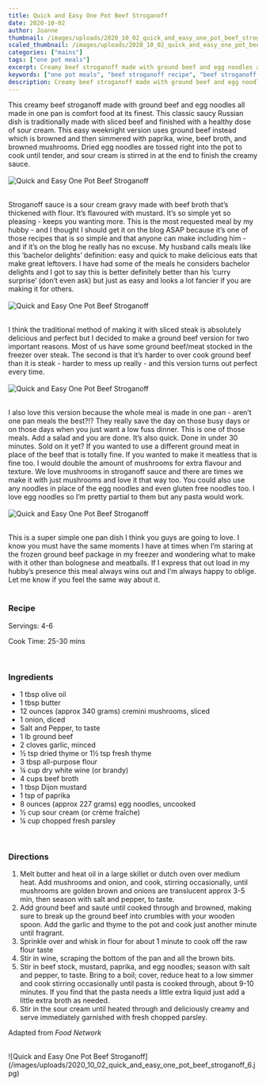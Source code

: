 ```yaml
---
title: Quick and Easy One Pot Beef Stroganoff
date: 2020-10-02
author: Joanne
thumbnail: /images/uploads/2020_10_02_quick_and_easy_one_pot_beef_stroganoff_1.jpg
scaled_thumbnail: /images/uploads/2020_10_02_quick_and_easy_one_pot_beef_stroganoff_0.jpg
categories: ["mains"]
tags: ["one pot meals"]
excerpt: Creamy beef stroganoff made with ground beef and egg noodles all in one pan 
keywords: ["one pot meals", "beef stroganoff recipe", "beef stroganoff with mushroom"]
description: Creamy beef stroganoff made with ground beef and egg noodles all in one pan 
---
```


This creamy beef stroganoff made with ground beef and egg noodles all made in one pan is comfort food at its finest. This classic saucy Russian dish is traditionally made with sliced beef and finished with a healthy dose of sour cream. This easy weeknight version uses ground beef instead which is browned and then simmered with paprika, wine, beef broth, and browned mushrooms. Dried egg noodles are tossed right into the pot to cook until tender, and sour cream is stirred in at the end to finish the creamy sauce.
</br>
</br>
![Quick and Easy One Pot Beef Stroganoff](/images/uploads/2020_10_02_quick_and_easy_one_pot_beef_stroganoff_2.jpg)
</br>
</br>

Stroganoff sauce is a sour cream gravy made with beef broth that’s thickened with flour. It’s flavoured with mustard. It’s so simple yet so pleasing - keeps you wanting more. This is the most requested meal by my hubby - and I thought I should get it on the blog ASAP because it’s one of those recipes that is so simple and that anyone can make including  him - and if it’s on the blog he really has no excuse. My husband calls meals like this ‘bachelor delights’ definition: easy and quick to make delicious eats that make great leftovers.  I have had some of the meals he considers bachelor delights and I got to say this is better definitely better than his ‘curry surprise’ (don’t even ask) but just as easy and looks a lot fancier if you are making it for others. 
</br>
</br>
![Quick and Easy One Pot Beef Stroganoff](/images/uploads/2020_10_02_quick_and_easy_one_pot_beef_stroganoff_3.jpg)
</br>
</br>

I think the traditional method of making it with sliced steak is absolutely delicious and perfect but I decided to make a ground beef version for two important reasons. Most of us have some ground beef/meat stocked in the freezer over steak. The second is that it’s harder to over cook ground beef than it is steak - harder to mess up really - and this version turns out perfect every time. 
</br>
</br>
![Quick and Easy One Pot Beef Stroganoff](/images/uploads/2020_10_02_quick_and_easy_one_pot_beef_stroganoff_4.jpg)
</br>
</br>

I also love this version because the whole meal is made in one pan - aren’t one pan meals the best?!? They really save the day on those busy days or on those days when you just want a low fuss dinner. This is one of those meals. Add a salad and you are done. It’s also quick. Done in under 30 minutes. Sold on it yet? If you wanted to use a different ground meat in place of the beef that is totally fine. If you wanted to make it meatless that is fine too. I would double the amount of mushrooms for extra flavour and texture. We love mushrooms in stroganoff sauce and there are times we make it with just mushrooms and love it that way too. You could also use any noodles in place of the egg noodles and even gluten free noodles too. I love egg noodles so I’m pretty partial to them but any pasta would work. 
</br>
</br>
![Quick and Easy One Pot Beef Stroganoff](/images/uploads/2020_10_02_quick_and_easy_one_pot_beef_stroganoff_5.jpg)
</br>
</br>

This is a super simple one pan dish I think you guys are going to love. I know you must have the same moments I have at times when I’m staring at the frozen ground beef package in my freezer and wondering what to make with it other than bolognese and meatballs. If I express that out load in my hubby’s presence this meal always wins out and I’m always happy to oblige. Let me know if you feel the same way about it. 
</br>
</br>
<!--{{< youtube 00000000 >}}
</br>
</br>-->

### Recipe

Servings: <span itemprop="recipeYield">4-6   

Cook Time: <meta itemprop="cookTime" content="PT30M">25-30 mins
  
</br>

### Ingredients

* <span itemprop="recipeIngredient">1 tbsp olive oil </span>
* <span itemprop="recipeIngredient">1 tbsp butter </span>
* <span itemprop="recipeIngredient">12 ounces (approx 340 grams) cremini mushrooms, sliced</span>
* <span itemprop="recipeIngredient">1 onion, diced</span>
* <span itemprop="recipeIngredient">Salt and Pepper, to taste</span>
* <span itemprop="recipeIngredient">1 lb ground beef</span>
* <span itemprop="recipeIngredient">2 cloves garlic, minced</span>
* <span itemprop="recipeIngredient">&frac12; tsp dried thyme or 1&frac12; tsp fresh thyme </span>
* <span itemprop="recipeIngredient">3 tbsp all-purpose flour</span>
* <span itemprop="recipeIngredient">&frac14; cup dry white wine (or brandy)</span>
* <span itemprop="recipeIngredient">4 cups beef broth</span>
* <span itemprop="recipeIngredient">1 tbsp Dijon mustard</span>
* <span itemprop="recipeIngredient">1 tsp of paprika </span>
* <span itemprop="recipeIngredient">8 ounces (approx 227 grams) egg noodles, uncooked</span>
* <span itemprop="recipeIngredient">&frac12; cup sour cream (or crème fraîche)</span>
* <span itemprop="recipeIngredient">&frac14; cup chopped fresh parsley</span>
</br>

### Directions

1. Melt butter and heat oil in a large skillet or dutch oven over medium heat. Add mushrooms and onion, and cook, stirring occasionally, until mushrooms are golden brown and onions are translucent approx 3-5 min, then season with salt and pepper, to taste.
1. Add ground beef and sauté until cooked through and browned, making sure to break up the ground beef into crumbles with your wooden spoon. Add the garlic and thyme to the pot and cook just another minute until fragrant. 
1. Sprinkle over and whisk in flour for about 1 minute to cook off the raw flour taste  
1. Stir in wine, scraping the bottom of the pan and all the brown bits.
1. Stir in beef stock, mustard, paprika, and egg noodles; season with salt and pepper, to taste. Bring to a boil; cover, reduce heat to a low simmer and cook stirring occasionally until pasta is cooked through, about 9-10 minutes.  If you find that the pasta needs a little extra liquid just add a little extra broth as needed. 
1. Stir in the sour cream until heated through and deliciously creamy and serve immediately garnished with fresh chopped parsley. 

Adapted from _Food Network_

</br>
![Quick and Easy One Pot Beef Stroganoff](/images/uploads/2020_10_02_quick_and_easy_one_pot_beef_stroganoff_6.jpg)